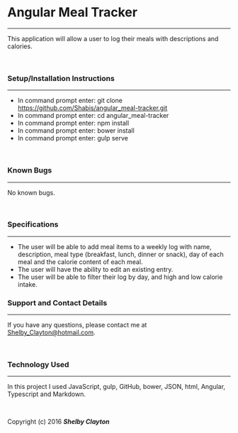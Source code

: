 # Angular Meal Tracker
------

This application will allow a user to log their meals with descriptions and calories.

<br/>

### Setup/Installation Instructions
------

* In command prompt enter: git clone https://github.com/Shabis/angular_meal-tracker.git
* In command prompt enter: cd angular_meal-tracker
* In command prompt enter: npm install
* In command prompt enter: bower install
* In command prompt enter: gulp serve

<br/>

### Known Bugs
------

No known bugs.

<br/>

### Specifications
------

* The user will be able to add meal items to a weekly log with name, description, meal type (breakfast, lunch, dinner or snack), day of each meal and the calorie content of each meal.
* The user will have the ability to edit an existing entry.
* The user will be able to filter their log by day, and high and low calorie intake.

### Support and Contact Details
------

If you have any questions, please contact me at Shelby_Clayton@hotmail.com.

<br/>

### Technology Used
------

In this project I used JavaScript, gulp, GitHub, bower, JSON, html, Angular, Typescript and Markdown.

<br/>


Copyright (c) 2016 **_Shelby Clayton_**
